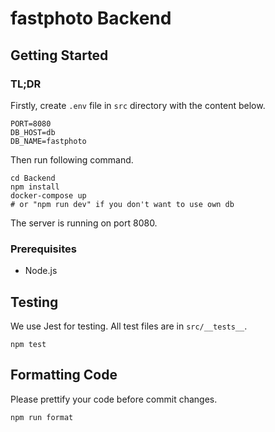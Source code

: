 # fastphoto Backend

## Getting Started

### TL;DR
Firstly, create `.env` file in `src` directory with the content below. 
```
PORT=8080
DB_HOST=db
DB_NAME=fastphoto
```

Then run following command.
```
cd Backend
npm install
docker-compose up 
# or "npm run dev" if you don't want to use own db
```

The server is running on port 8080.

### Prerequisites
- Node.js

## Testing
We use Jest for testing. All test files are in `src/__tests__`.
```
npm test
```

## Formatting Code
Please prettify your code before commit changes.
```
npm run format
```